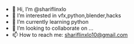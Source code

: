 - 👋 Hi, I’m @shariflinxlo
- 👀 I’m interested in vfx,python,blender,hacks
- 🌱 I’m currently learning python
- 💞️ I’m looking to collaborate on ...
- 📫 How to reach me: shariflinxlo10@gmail.com

<!---
shariflinxlo/shariflinxlo is a ✨ special ✨ repository because its `README.md` (this file) appears on your GitHub profile.
You can click the Preview link to take a look at your changes.
--->
